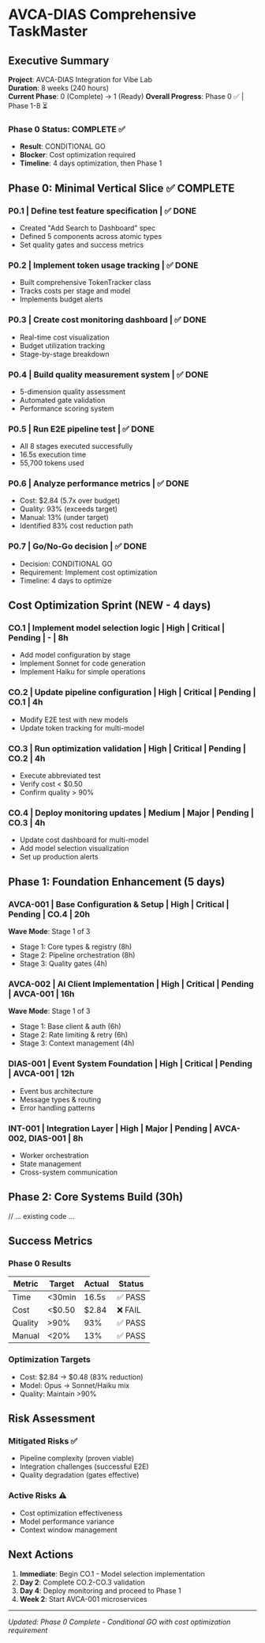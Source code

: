 # AVCA-DIAS Comprehensive TaskMaster

## Executive Summary
**Project**: AVCA-DIAS Integration for Vibe Lab  
**Duration**: 8 weeks (240 hours)  
**Current Phase**: 0 (Complete) → 1 (Ready)
**Overall Progress**: Phase 0 ✅ | Phase 1-8 ⏳

### Phase 0 Status: COMPLETE ✅
- **Result**: CONDITIONAL GO
- **Blocker**: Cost optimization required
- **Timeline**: 4 days optimization, then Phase 1

## Phase 0: Minimal Vertical Slice ✅ COMPLETE

### P0.1 | Define test feature specification | ✅ DONE
- Created "Add Search to Dashboard" spec
- Defined 5 components across atomic types
- Set quality gates and success metrics

### P0.2 | Implement token usage tracking | ✅ DONE
- Built comprehensive TokenTracker class
- Tracks costs per stage and model
- Implements budget alerts

### P0.3 | Create cost monitoring dashboard | ✅ DONE
- Real-time cost visualization
- Budget utilization tracking
- Stage-by-stage breakdown

### P0.4 | Build quality measurement system | ✅ DONE
- 5-dimension quality assessment
- Automated gate validation
- Performance scoring system

### P0.5 | Run E2E pipeline test | ✅ DONE
- All 8 stages executed successfully
- 16.5s execution time
- 55,700 tokens used

### P0.6 | Analyze performance metrics | ✅ DONE
- Cost: $2.84 (5.7x over budget)
- Quality: 93% (exceeds target)
- Manual: 13% (under target)
- Identified 83% cost reduction path

### P0.7 | Go/No-Go decision | ✅ DONE
- Decision: CONDITIONAL GO
- Requirement: Implement cost optimization
- Timeline: 4 days to optimize

## Cost Optimization Sprint (NEW - 4 days)

### CO.1 | Implement model selection logic | High | Critical | Pending | - | 8h
- Add model configuration by stage
- Implement Sonnet for code generation
- Implement Haiku for simple operations

### CO.2 | Update pipeline configuration | High | Critical | Pending | CO.1 | 4h
- Modify E2E test with new models
- Update token tracking for multi-model

### CO.3 | Run optimization validation | High | Critical | Pending | CO.2 | 4h
- Execute abbreviated test
- Verify cost < $0.50
- Confirm quality > 90%

### CO.4 | Deploy monitoring updates | Medium | Major | Pending | CO.3 | 4h
- Update cost dashboard for multi-model
- Add model selection visualization
- Set up production alerts

## Phase 1: Foundation Enhancement (5 days)

### AVCA-001 | Base Configuration & Setup | High | Critical | Pending | CO.4 | 20h
**Wave Mode**: Stage 1 of 3
- Stage 1: Core types & registry (8h)
- Stage 2: Pipeline orchestration (8h)  
- Stage 3: Quality gates (4h)

### AVCA-002 | AI Client Implementation | High | Critical | Pending | AVCA-001 | 16h
**Wave Mode**: Stage 1 of 3
- Stage 1: Base client & auth (6h)
- Stage 2: Rate limiting & retry (6h)
- Stage 3: Context management (4h)

### DIAS-001 | Event System Foundation | High | Critical | Pending | AVCA-001 | 12h
- Event bus architecture
- Message types & routing
- Error handling patterns

### INT-001 | Integration Layer | High | Major | Pending | AVCA-002, DIAS-001 | 8h
- Worker orchestration
- State management
- Cross-system communication

## Phase 2: Core Systems Build (30h)

// ... existing code ...

## Success Metrics

### Phase 0 Results
| Metric | Target | Actual | Status |
|--------|--------|--------|--------|
| Time | <30min | 16.5s | ✅ PASS |
| Cost | <$0.50 | $2.84 | ❌ FAIL |
| Quality | >90% | 93% | ✅ PASS |
| Manual | <20% | 13% | ✅ PASS |

### Optimization Targets
- Cost: $2.84 → $0.48 (83% reduction)
- Model: Opus → Sonnet/Haiku mix
- Quality: Maintain >90%

## Risk Assessment

### Mitigated Risks ✅
- Pipeline complexity (proven viable)
- Integration challenges (successful E2E)
- Quality degradation (gates effective)

### Active Risks ⚠️
- Cost optimization effectiveness
- Model performance variance
- Context window management

## Next Actions
1. **Immediate**: Begin CO.1 - Model selection implementation
2. **Day 2**: Complete CO.2-CO.3 validation
3. **Day 4**: Deploy monitoring and proceed to Phase 1
4. **Week 2**: Start AVCA-001 microservices

---
*Updated: Phase 0 Complete - Conditional GO with cost optimization requirement* 